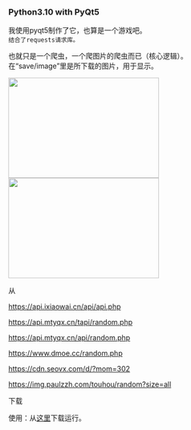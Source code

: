   
### Python3.10 with PyQt5


我使用pyqt5制作了它，也算是一个游戏吧。  
`结合了requests请求库。`

也就只是一个爬虫，一个爬图片的爬虫而已（核心逻辑）。  
在“save/image”里是所下载的图片，用于显示。


<img src="https://api.ixiaowai.cn/api/api.php" width="300" height="200"><img src="<https://api.mtyqx.cn/tapi/random.php>  " width="300" height="200">  
  
从  
  
  <https://api.ixiaowai.cn/api/api.php>   
    
  <https://api.mtyqx.cn/tapi/random.php>  
    
  <https://api.mtyqx.cn/api/random.php>  
    
  <https://www.dmoe.cc/random.php>  
    
  <https://cdn.seovx.com/d/?mom=302>  
    
  <https://img.paulzzh.com/touhou/random?size=all>  
      
下载  
  
    
      
使用：从[这里](//github.com/Lro-Steven-aq/C-I/releases)下载运行。
